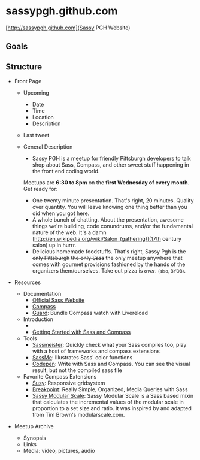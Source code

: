 sassypgh.github.com
===================

[http://sassypgh.github.com](Sassy PGH Website)

## Goals

## Structure

- Front Page
    - Upcoming
        - Date
        - Time
        - Location
        - Description
    - Last tweet
    - General Description
        - Sassy PGH is a meetup for friendly Pittsburgh developers to talk shop about Sass, Compass, and other sweet stuff happening in the front end coding world.
        
        Meetups are **6:30 to 8pm** on the **first Wednesday of every month**. Get ready for:
        - One twenty minute presentation. That's right, 20 minutes. Quality over quantity. You will leave knowing one thing better than you did when you got here.
        - A whole bunch of chatting. About the presentation, awesome things we're building, code conundrums, and/or the fundamental nature of the web. It's a damn [http://en.wikipedia.org/wiki/Salon_(gathering)](17th century salon) up in hurrr.
        - Delicious homemade foodstuffs. That's right, Sassy Pgh is <del>the only Pittsburgh</del> <del>the only Sass</del> the only meetup anywhere that comes with gourmet provisions fashioned by the hands of the organizers them/ourselves. Take out pizza is *over*. <small>(also, BYOB)</small>.

- Resources
  - Documentation
    - [Official Sass Website](http://sass-lang.com/)
    - [Compass](http://compass-style.org/)
    - [Guard](https://github.com/guard/guard): Bundle Compass watch with Livereload
  - Introduction
    - [The Web Ahead: Sass with Scott Kellum]: http://5by5.tv/webahead/36
    - [Getting Started with Sass and Compass](http://thesassway.com/beginner/getting-started-with-sass-and-compass)
  - Tools
    - [Sassmeister](http://sassmeister.com/): Quickly check what your Sass compiles too, play with a host of frameworks and compass extensions
    - [SassMe](http://sassme.arc90.com/): Illustrates Sass' color functions
    - [Codepen](http://codepen.io/): Write with Sass and Compass. You can see the visual result, but not the compiled sass file
  - Favorite Compass Extensions
    - [Susy](http://susy.oddbird.net/): Responsive gridsystem
    - [Breakpoint](http://breakpoint-sass.com/): Really Simple, Organized, Media Queries with Sass
    - [Sassy Modular Scale](https://github.com/scottkellum/modular-scale): Sassy Modular Scale is a Sass based mixin that calculates the incremental values of the modular scale in proportion to a set size and ratio. It was inspired by and adapted from Tim Brown's modularscale.com.
- Meetup Archive
  - Synopsis
  - Links
  - Media: video, pictures, audio
